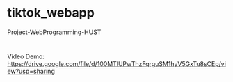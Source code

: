 # tiktok_webapp
Project-WebProgramming-HUST
#
Video Demo: https://drive.google.com/file/d/100MTlUPwThzFqrguSM1hyV5GxTu8sCEp/view?usp=sharing
